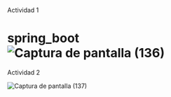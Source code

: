 Actividad 1

# spring_boot![Captura de pantalla (136)](https://user-images.githubusercontent.com/107498038/224884266-a5e716a9-1e14-49d6-abb0-db509bac2c30.png)

Actividad 2

![Captura de pantalla (137)](https://user-images.githubusercontent.com/107498038/224884322-ec0636d3-5271-4e39-a29a-1d2cbe51d23e.png)
